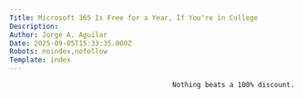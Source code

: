 ```yaml
---
Title: Microsoft 365 Is Free for a Year, If You're in College
Description: 
Author: Jorge A. Aguilar
Date: 2025-09-05T15:33:35.000Z
Robots: noindex,nofollow
Template: index
---
```


                                            Nothing beats a 100% discount.
                                        